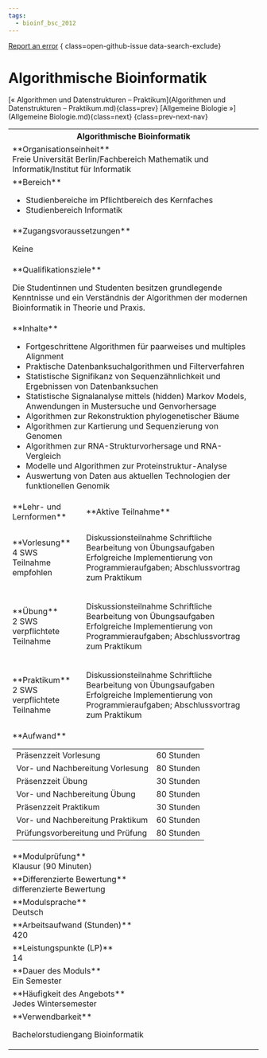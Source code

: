 ```yaml
---
tags:
  - bioinf_bsc_2012
---
```

[Report an error](https://github.com/SGSSGene/FUB-SUP/issues/new?title=Error%20in%20%22Algorithmische%20Bioinformatik%22&body=There%20seems%20to%20be%20an%20error%20in%20module%20%22Algorithmische%20Bioinformatik%22%2E%0A%0A%3CDescribe%20here%20a%20slightly%20more%20detailed%20description%20of%20what%20is%20wrong%3E&labels=bug)
{ class=open-github-issue data-search-exclude}

# Algorithmische Bioinformatik

[« Algorithmen und Datenstrukturen – Praktikum](Algorithmen und Datenstrukturen – Praktikum.md){class=prev}
[Allgemeine Biologie »](Allgemeine Biologie.md){class=next}
{class=prev-next-nav}

<table markdown id="moduledesc">
<tr markdown class="moduledesc_head"><th colspan="2">Algorithmische Bioinformatik </th></tr>
<tr markdown><td colspan="2">**Organisationseinheit**   <br>Freie Universität Berlin/Fachbereich Mathematik und Informatik/Institut für Informatik</td></tr>

<tr markdown><td colspan="2">**Bereich**<br>


- Studienbereiche im Pflichtbereich des Kernfaches
- Studienbereich Informatik

</td></tr>

<tr markdown><td colspan="2">**Zugangsvoraussetzungen** <br>

Keine


</td></tr>
<tr markdown><td colspan="2">**Qualifikationsziele**    <br>

Die Studentinnen und Studenten besitzen grundlegende Kenntnisse und ein
Verständnis der Algorithmen der modernen Bioinformatik in Theorie und
Praxis.


</td></tr>
<tr markdown><td colspan="2">**Inhalte**                <br>


- Fortgeschrittene Algorithmen für paarweises und multiples Alignment
- Praktische Datenbanksuchalgorithmen und Filterverfahren
- Statistische Signifikanz von Sequenzähnlichkeit und Ergebnissen von
  Datenbanksuchen
- Statistische Signalanalyse mittels (hidden) Markov Models, Anwendungen in
  Mustersuche und Genvorhersage
- Algorithmen zur Rekonstruktion phylogenetischer Bäume
- Algorithmen zur Kartierung und Sequenzierung von Genomen
- Algorithmen zur RNA-Strukturvorhersage und RNA-Vergleich
- Modelle und Algorithmen zur Proteinstruktur-Analyse
- Auswertung von Daten aus aktuellen Technologien der funktionellen Genomik


</td></tr>

<tr markdown><td>**Lehr- und Lernformen**</td><td>**Aktive Teilnahme**</td></tr>
<tr markdown><td> **Vorlesung** <br>4 SWS <br> Teilnahme empfohlen</td><td>

Diskussionsteilnahme
Schriftliche Bearbeitung von Übungsaufgaben
Erfolgreiche Implementierung von Programmieraufgaben; Abschlussvortrag zum Praktikum
</td></tr>
<tr markdown><td> **Übung** <br>2 SWS <br> verpflichtete Teilnahme</td><td>

Diskussionsteilnahme
Schriftliche Bearbeitung von Übungsaufgaben
Erfolgreiche Implementierung von Programmieraufgaben; Abschlussvortrag zum Praktikum
</td></tr>
<tr markdown><td> **Praktikum** <br>2 SWS <br> verpflichtete Teilnahme</td><td>

Diskussionsteilnahme
Schriftliche Bearbeitung von Übungsaufgaben
Erfolgreiche Implementierung von Programmieraufgaben; Abschlussvortrag zum Praktikum
</td></tr>
<tr markdown><td colspan="2">**Aufwand**                <br>
<table class="aufwand_table">
<tr><td>Präsenzzeit Vorlesung</td><td>60 Stunden</td></tr>
<tr><td>Vor- und Nachbereitung Vorlesung</td><td>80 Stunden</td></tr>
<tr><td>Präsenzzeit Übung</td><td>30 Stunden</td></tr>
<tr><td>Vor- und Nachbereitung Übung</td><td>80 Stunden</td></tr>
<tr><td>Präsenzzeit Praktikum</td><td>30 Stunden</td></tr>
<tr><td>Vor- und Nachbereitung Praktikum</td><td>60 Stunden</td></tr>
<tr><td>Prüfungsvorbereitung und Prüfung</td><td>80 Stunden</td></tr>
</table>

</td></tr>
<tr markdown><td colspan="2">**Modulprüfung**             <br>Klausur (90 Minuten)


</td></tr>
<tr markdown><td colspan="2">**Differenzierte Bewertung** <br>differenzierte Bewertung

</td></tr>
<tr markdown><td colspan="2">**Modulsprache**             <br>Deutsch</td></tr>
<tr markdown><td colspan="2">**Arbeitsaufwand (Stunden)** <br>420</td></tr>
<tr markdown><td colspan="2">**Leistungspunkte (LP)**     <br>14</td></tr>
<tr markdown><td colspan="2">**Dauer des Moduls**         <br>Ein Semester</td></tr>
<tr markdown><td colspan="2">**Häufigkeit des Angebots**  <br>Jedes Wintersemester</td></tr>
<tr markdown><td colspan="2">**Verwendbarkeit**           <br>

Bachelorstudiengang Bioinformatik


</td></tr>

</table>
